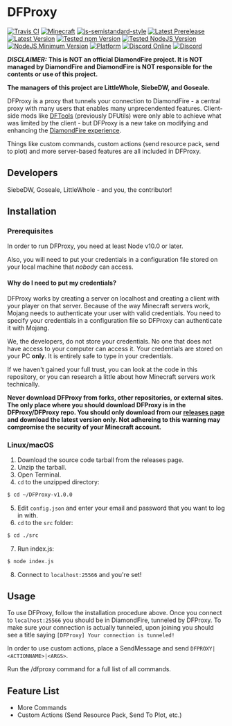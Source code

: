 # DFProxy

[![Travis CI](https://img.shields.io/travis/DFProxy/DFProxy)](https://travis-ci.org/DFProxy/DFProxy)
[![Minecraft](https://img.shields.io/badge/minecraft-1.13.2-informational)](https://minecraft.gamepedia.com/Java_Edition_1.13.2/)
[![js-semistandard-style](https://img.shields.io/badge/code%20style-semistandard-brightgreen.svg?style=flat)](https://github.com/standard/semistandard)
[![Latest Prerelease](https://img.shields.io/github/v/release/DFProxy/DFProxy?include_prereleases&label=prerelease%20version)](https://github.com/DFProxy/DFProxy/releases)
[![Latest Version](https://img.shields.io/github/v/release/DFProxy/DFProxy?label=version)](https://github.com/DFProxy/DFProxy/releases/latest)
[![Tested npm Version](https://img.shields.io/badge/tested%20npm%20version-6.12.0-informational)](https://npmjs.com)
[![Tested NodeJS Version](https://img.shields.io/badge/tested%20nodejs%20version-12.11.1-informational)](https://nodejs.org)
[![NodeJS Minimum Version](https://img.shields.io/badge/node-%3E%3D%2010.0.0-success)](https://nodejs.org)
[![Platform](https://img.shields.io/badge/platform-windows%20%7C%20macos%20%7C%20linux-inactive)](https://www.microsoft.com/windows)
[![Discord Online](https://img.shields.io/discord/625767719035469875)](https://discord.gg/DxWHKZj)
[![Discord](https://discordapp.com/api/guilds/625767719035469875/embed.png?style=shield)](https://discord.gg/DxWHKZj)


***__DISCLAIMER:__*** **This is NOT an official DiamondFire project.  It is NOT managed by DiamondFire and DiamondFire is NOT responsible for the contents or use of this project.**

**The managers of this project are LittleWhole, SiebeDW, and Goseale.**

DFProxy is a proxy that tunnels your connection to DiamondFire - a central proxy with many users that enables many unprecendented features. Client-side mods like [DFTools](https://github.com/KSashaDF/DFTools) (previously DFUtils) were only able to achieve what was limited by the client - but DFProxy is a new take on modifying and enhancing the [DiamondFire experience](https://www.mcdiamondfire.com).

Things like custom commands, custom actions (send resource pack, send to plot) and more server-based features are all included in DFProxy.
## Developers
SiebeDW, Goseale, LittleWhole - and you, the contributor!
## Installation
### Prerequisites
In order to run DFProxy, you need at least Node v10.0 or later.

Also, you will need to put your credentials in a configuration file stored on your local machine that *nobody* can access.
#### Why do I need to put my credentials?
DFProxy works by creating a server on localhost and creating a client with your player on that server. Because of the way Minecraft servers work, Mojang needs to authenticate your user with valid credentials. You need to specify your credentials in a configuration file so DFProxy can authenticate it with Mojang.

We, the developers, do not store your credentials. No one that does not have access to your computer can access it. Your credentials are stored on your PC **only**. It is entirely safe to type in your credentials.

If we haven't gained your full trust, you can look at the code in this repository, or you can research a little about how Minecraft servers work technically.

**Never download DFProxy from forks, other repositories, or external sites. The only place where you should download DFProxy is in the DFProxy/DFProxy repo. You should only download from our [releases page](https://github.com/DFProxy/DFProxy/releases) and download the latest version only. Not adhereing to this warning may compromise the security of your Minecraft account.**
### Linux/macOS
1. Download the source code tarball from the releases page.
2. Unzip the tarball.
3. Open Terminal.
4. `cd` to the unzipped directory:
```sh
$ cd ~/DFProxy-v1.0.0
```
5. Edit `config.json` and enter your email and password that you want to log in with.
6. `cd` to the `src` folder:
```sh
$ cd ./src
```
7. Run index.js:
```sh
$ node index.js
```
8. Connect to `localhost:25566` and you're set!
## Usage
To use DFProxy, follow the installation procedure above. Once you connect to `localhost:25566` you should be in DiamondFire, tunneled by DFProxy. To make sure your connection is actually tunneled, upon joining you should see a title saying `[DFProxy] Your connection is tunneled!`

In order to use custom actions, place a SendMessage and send `DFPROXY|<ACTIONNAME>|<ARGS>`.

Run the /dfproxy command for a full list of all commands.
## Feature List
* More Commands
* Custom Actions (Send Resource Pack, Send To Plot, etc.)
